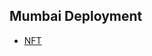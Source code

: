 ## Mumbai Deployment

- [NFT](https://mumbai.polygonscan.com/token/0x452b734E7283AA6687E6f301ee4B84dd4956B764)
